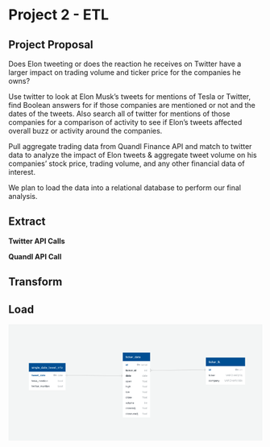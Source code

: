 # Project 2 - ETL

## Project Proposal

Does Elon tweeting or does the reaction he receives on Twitter have a larger impact on trading volume and ticker price for the companies he owns? 

Use twitter to look at Elon Musk’s tweets for mentions of Tesla or Twitter, find Boolean answers for if those companies are mentioned or not and the dates of the tweets. Also search all of twitter for mentions of those companies for a comparison of activity to see if Elon’s tweets affected overall buzz or activity around the companies. 

Pull aggregate trading data from Quandl Finance API and match to twitter data to analyze the impact of Elon tweets & aggregate tweet volume on his companies’ stock price, trading volume, and any other financial data of interest.  

We plan to load the data into a relational database to perform our final analysis.  

## Extract

**Twitter API Calls**

**Quandl API Call**

## Transform

## Load

![Entity Relationship Diagram](https://raw.githubusercontent.com/T1me2/Project2-/main/database/ERD.png)

